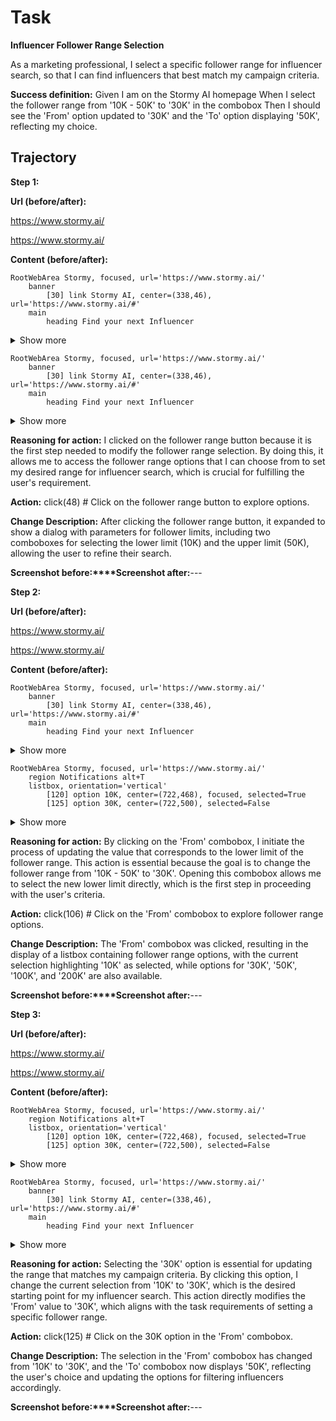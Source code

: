 # Task

**Influencer Follower Range Selection**

As a marketing professional,
I select a specific follower range for influencer search,
so that I can find influencers that best match my campaign criteria.

**Success definition:** Given I am on the Stormy AI homepage
When I select the follower range from '10K - 50K' to '30K' in the combobox
Then I should see the 'From' option updated to '30K' and the 'To' option displaying '50K', reflecting my choice.

## Trajectory

**Step 1:**

**Url (before/after):** 

https://www.stormy.ai/

https://www.stormy.ai/

**Content (before/after):** 

```
RootWebArea Stormy, focused, url='https://www.stormy.ai/'
	banner
		[30] link Stormy AI, center=(338,46), url='https://www.stormy.ai/#'
	main
		heading Find your next Influencer
```
<details><summary>Show more</summary>

```
		[45] textbox Describe your perfect influencer..., center=(960,274), contenteditable=True
		[48] button 10K - 50K followers, center=(728,348), expanded=False, hasPopup='dialog', type=button
			image
		[50] combobox value='All Countries', center=(893,348), expanded=False, hasPopup='listbox', inner_text=All Countries, type=button
			image
		[53] button, center=(1268,348)
			image
		paragraph
			StaticText Powering the influencer campaigns for companies like:
		image invisibility, url='https://www.stormy.ai/_next/image?url=%2Flogos%2Finvisibility.png&w=256&q=75'
		image fixkey, url='https://www.stormy.ai/_next/image?url=%2Flogos%2Ffixkey.png&w=256&q=75'
		image realfake, url='https://www.stormy.ai/_next/image?url=%2Flogos%2Frealfake.png&w=256&q=75'
		image ceejay, url='https://www.stormy.ai/_next/image?url=%2Flogos%2Fceejay.png&w=256&q=75'
		heading AI-Powered Influencer Search
		paragraph
			StaticText Simply describe your ideal influencer in natural language, and our AI will find the perfect match based on your requirements. No more manual searching through endless profiles.
		image AI-powered search demo, url='https://www.stormy.ai/_next/image?url=%2Fvideos%2Ftyping.gif&w=1200&q=75'
		image Smart filtering and analysis visualization, url='https://www.stormy.ai/_next/image?url=%2Fvideos%2Fsimilar_users.png&w=1200&q=75'
		heading Smart Filtering & Analysis
		paragraph
			StaticText Our AI automatically analyzes engagement rates, follower count, and content quality to ensure authentic influence. Get detailed insights into performance metrics and audience demographics.
		heading Automated Negotiations
		paragraph
			StaticText Let our AI handle price negotiations with influencers, saving you time and ensuring the best deals. Our system analyzes market rates and engagement metrics to determine fair pricing.
		image Smart filtering and analysis visualization, url='https://www.stormy.ai/_next/image?url=%2Fvideos%2Fnego.jpg&w=1200&q=75'
		link Investor? Click Here, url='https://cal.com/stormy-ai/investor'
	contentinfo
		paragraph
			StaticText © 2024 Stormy AI. All rights reserved.
		navigation
			link Terms, url='https://www.stormy.ai/#'
			link Privacy, url='https://www.stormy.ai/#'
			link Contact, url='https://www.stormy.ai/#'
	region Notifications alt+T
	alert, atomic
```
</details>



```
RootWebArea Stormy, focused, url='https://www.stormy.ai/'
	banner
		[30] link Stormy AI, center=(338,46), url='https://www.stormy.ai/#'
	main
		heading Find your next Influencer
```
<details><summary>Show more</summary>

```
		[45] textbox Describe your perfect influencer..., center=(960,274), contenteditable=True
		[48] button 10K - 50K followers, center=(728,348), expanded=True, hasPopup='dialog', type=button
			image
		[50] combobox value='All Countries', center=(893,348), expanded=False, hasPopup='listbox', inner_text=All Countries, type=button
			image
		[53] button, center=(1268,348)
			image
		paragraph
			StaticText Powering the influencer campaigns for companies like:
		image invisibility, url='https://www.stormy.ai/_next/image?url=%2Flogos%2Finvisibility.png&w=256&q=75'
		image fixkey, url='https://www.stormy.ai/_next/image?url=%2Flogos%2Ffixkey.png&w=256&q=75'
		image realfake, url='https://www.stormy.ai/_next/image?url=%2Flogos%2Frealfake.png&w=256&q=75'
		image ceejay, url='https://www.stormy.ai/_next/image?url=%2Flogos%2Fceejay.png&w=256&q=75'
		heading AI-Powered Influencer Search
		paragraph
			StaticText Simply describe your ideal influencer in natural language, and our AI will find the perfect match based on your requirements. No more manual searching through endless profiles.
		image AI-powered search demo, url='https://www.stormy.ai/_next/image?url=%2Fvideos%2Ftyping.gif&w=1200&q=75'
		image Smart filtering and analysis visualization, url='https://www.stormy.ai/_next/image?url=%2Fvideos%2Fsimilar_users.png&w=1200&q=75'
		heading Smart Filtering & Analysis
		paragraph
			StaticText Our AI automatically analyzes engagement rates, follower count, and content quality to ensure authentic influence. Get detailed insights into performance metrics and audience demographics.
		heading Automated Negotiations
		paragraph
			StaticText Let our AI handle price negotiations with influencers, saving you time and ensuring the best deals. Our system analyzes market rates and engagement metrics to determine fair pricing.
		image Smart filtering and analysis visualization, url='https://www.stormy.ai/_next/image?url=%2Fvideos%2Fnego.jpg&w=1200&q=75'
		link Investor? Click Here, url='https://cal.com/stormy-ai/investor'
	contentinfo
		paragraph
			StaticText © 2024 Stormy AI. All rights reserved.
		navigation
			link Terms, url='https://www.stormy.ai/#'
			link Privacy, url='https://www.stormy.ai/#'
			link Contact, url='https://www.stormy.ai/#'
	region Notifications alt+T
	alert, atomic
	dialog, modal=False
		paragraph
			StaticText From
		[106] combobox value='10K', center=(720,425), expanded=False, focused, hasPopup='listbox', inner_text=10K, type=button
		paragraph
			StaticText To
		[111] combobox value='50K', center=(868,425), expanded=False, hasPopup='listbox', inner_text=50K, type=button
```
</details>

**Reasoning for action:** I clicked on the follower range button because it is the first step needed to modify the follower range selection. By doing this, it allows me to access the follower range options that I can choose from to set my desired range for influencer search, which is crucial for fulfilling the user's requirement.

**Action:** click(48) # Click on the follower range button to explore options.

**Change Description:** After clicking the follower range button, it expanded to show a dialog with parameters for follower limits, including two comboboxes for selecting the lower limit (10K) and the upper limit (50K), allowing the user to refine their search.

**Screenshot before:****Screenshot after:**---

**Step 2:**

**Url (before/after):** 

https://www.stormy.ai/

https://www.stormy.ai/

**Content (before/after):** 

```
RootWebArea Stormy, focused, url='https://www.stormy.ai/'
	banner
		[30] link Stormy AI, center=(338,46), url='https://www.stormy.ai/#'
	main
		heading Find your next Influencer
```
<details><summary>Show more</summary>

```
		[45] textbox Describe your perfect influencer..., center=(960,274), contenteditable=True
		[48] button 10K - 50K followers, center=(728,348), expanded=True, hasPopup='dialog', type=button
			image
		[50] combobox value='All Countries', center=(893,348), expanded=False, hasPopup='listbox', inner_text=All Countries, type=button
			image
		[53] button, center=(1268,348)
			image
		paragraph
			StaticText Powering the influencer campaigns for companies like:
		image invisibility, url='https://www.stormy.ai/_next/image?url=%2Flogos%2Finvisibility.png&w=256&q=75'
		image fixkey, url='https://www.stormy.ai/_next/image?url=%2Flogos%2Ffixkey.png&w=256&q=75'
		image realfake, url='https://www.stormy.ai/_next/image?url=%2Flogos%2Frealfake.png&w=256&q=75'
		image ceejay, url='https://www.stormy.ai/_next/image?url=%2Flogos%2Fceejay.png&w=256&q=75'
		heading AI-Powered Influencer Search
		paragraph
			StaticText Simply describe your ideal influencer in natural language, and our AI will find the perfect match based on your requirements. No more manual searching through endless profiles.
		image AI-powered search demo, url='https://www.stormy.ai/_next/image?url=%2Fvideos%2Ftyping.gif&w=1200&q=75'
		image Smart filtering and analysis visualization, url='https://www.stormy.ai/_next/image?url=%2Fvideos%2Fsimilar_users.png&w=1200&q=75'
		heading Smart Filtering & Analysis
		paragraph
			StaticText Our AI automatically analyzes engagement rates, follower count, and content quality to ensure authentic influence. Get detailed insights into performance metrics and audience demographics.
		heading Automated Negotiations
		paragraph
			StaticText Let our AI handle price negotiations with influencers, saving you time and ensuring the best deals. Our system analyzes market rates and engagement metrics to determine fair pricing.
		image Smart filtering and analysis visualization, url='https://www.stormy.ai/_next/image?url=%2Fvideos%2Fnego.jpg&w=1200&q=75'
		link Investor? Click Here, url='https://cal.com/stormy-ai/investor'
	contentinfo
		paragraph
			StaticText © 2024 Stormy AI. All rights reserved.
		navigation
			link Terms, url='https://www.stormy.ai/#'
			link Privacy, url='https://www.stormy.ai/#'
			link Contact, url='https://www.stormy.ai/#'
	region Notifications alt+T
	alert, atomic
	dialog, modal=False
		paragraph
			StaticText From
		[106] combobox value='10K', center=(720,425), expanded=False, focused, hasPopup='listbox', inner_text=10K, type=button
		paragraph
			StaticText To
		[111] combobox value='50K', center=(868,425), expanded=False, hasPopup='listbox', inner_text=50K, type=button
```
</details>



```
RootWebArea Stormy, focused, url='https://www.stormy.ai/'
	region Notifications alt+T
	listbox, orientation='vertical'
		[120] option 10K, center=(722,468), focused, selected=True
		[125] option 30K, center=(722,500), selected=False
```
<details><summary>Show more</summary>

```
		[128] option 50K, center=(722,532), selected=False
		[131] option 100K, center=(722,564), selected=False
		[134] option 200K, center=(722,596), selected=False
```
</details>

**Reasoning for action:** By clicking on the 'From' combobox, I initiate the process of updating the value that corresponds to the lower limit of the follower range. This action is essential because the goal is to change the follower range from '10K - 50K' to '30K'. Opening this combobox allows me to select the new lower limit directly, which is the first step in proceeding with the user's criteria.

**Action:** click(106) # Click on the 'From' combobox to explore follower range options.

**Change Description:** The 'From' combobox was clicked, resulting in the display of a listbox containing follower range options, with the current selection highlighting '10K' as selected, while options for '30K', '50K', '100K', and '200K' are also available.

**Screenshot before:****Screenshot after:**---

**Step 3:**

**Url (before/after):** 

https://www.stormy.ai/

https://www.stormy.ai/

**Content (before/after):** 

```
RootWebArea Stormy, focused, url='https://www.stormy.ai/'
	region Notifications alt+T
	listbox, orientation='vertical'
		[120] option 10K, center=(722,468), focused, selected=True
		[125] option 30K, center=(722,500), selected=False
```
<details><summary>Show more</summary>

```
		[128] option 50K, center=(722,532), selected=False
		[131] option 100K, center=(722,564), selected=False
		[134] option 200K, center=(722,596), selected=False
```
</details>



```
RootWebArea Stormy, focused, url='https://www.stormy.ai/'
	banner
		[30] link Stormy AI, center=(338,46), url='https://www.stormy.ai/#'
	main
		heading Find your next Influencer
```
<details><summary>Show more</summary>

```
		[45] textbox Describe your perfect influencer..., center=(960,274), contenteditable=True
		[48] button 30K - 50K followers, center=(730,348), expanded=True, hasPopup='dialog', type=button
			image
		[50] combobox value='All Countries', center=(896,348), expanded=False, hasPopup='listbox', inner_text=All Countries, type=button
			image
		[53] button, center=(1268,348)
			image
		paragraph
			StaticText Powering the influencer campaigns for companies like:
		image invisibility, url='https://www.stormy.ai/_next/image?url=%2Flogos%2Finvisibility.png&w=256&q=75'
		image fixkey, url='https://www.stormy.ai/_next/image?url=%2Flogos%2Ffixkey.png&w=256&q=75'
		image realfake, url='https://www.stormy.ai/_next/image?url=%2Flogos%2Frealfake.png&w=256&q=75'
		image ceejay, url='https://www.stormy.ai/_next/image?url=%2Flogos%2Fceejay.png&w=256&q=75'
		heading AI-Powered Influencer Search
		paragraph
			StaticText Simply describe your ideal influencer in natural language, and our AI will find the perfect match based on your requirements. No more manual searching through endless profiles.
		image AI-powered search demo, url='https://www.stormy.ai/_next/image?url=%2Fvideos%2Ftyping.gif&w=1200&q=75'
		image Smart filtering and analysis visualization, url='https://www.stormy.ai/_next/image?url=%2Fvideos%2Fsimilar_users.png&w=1200&q=75'
		heading Smart Filtering & Analysis
		paragraph
			StaticText Our AI automatically analyzes engagement rates, follower count, and content quality to ensure authentic influence. Get detailed insights into performance metrics and audience demographics.
		heading Automated Negotiations
		paragraph
			StaticText Let our AI handle price negotiations with influencers, saving you time and ensuring the best deals. Our system analyzes market rates and engagement metrics to determine fair pricing.
		image Smart filtering and analysis visualization, url='https://www.stormy.ai/_next/image?url=%2Fvideos%2Fnego.jpg&w=1200&q=75'
		link Investor? Click Here, url='https://cal.com/stormy-ai/investor'
	contentinfo
		paragraph
			StaticText © 2024 Stormy AI. All rights reserved.
		navigation
			link Terms, url='https://www.stormy.ai/#'
			link Privacy, url='https://www.stormy.ai/#'
			link Contact, url='https://www.stormy.ai/#'
	region Notifications alt+T
	alert, atomic
	dialog, modal=False
		paragraph
			StaticText From
		[106] combobox value='30K', center=(720,425), expanded=False, focused, hasPopup='listbox', inner_text=30K, type=button
		paragraph
			StaticText To
		[111] combobox value='50K', center=(868,425), expanded=False, hasPopup='listbox', inner_text=50K, type=button
```
</details>

**Reasoning for action:** Selecting the '30K' option is essential for updating the range that matches my campaign criteria. By clicking this option, I change the current selection from '10K' to '30K', which is the desired starting point for my influencer search. This action directly modifies the 'From' value to '30K', which aligns with the task requirements of setting a specific follower range.

**Action:** click(125) # Click on the 30K option in the 'From' combobox.

**Change Description:** The selection in the 'From' combobox has changed from '10K' to '30K', and the 'To' combobox now displays '50K', reflecting the user's choice and updating the options for filtering influencers accordingly.

**Screenshot before:****Screenshot after:**---

